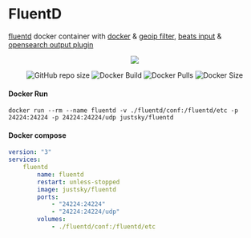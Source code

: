 # FluentD
[fluentd](https://github.com/fluent/fluentd) docker container with [docker](https://github.com/edsiper/fluent-plugin-docker) & [geoip filter](https://github.com/y-ken/fluent-plugin-geoip), [beats input](https://github.com/repeatedly/fluent-plugin-beats) & [opensearch output plugin](https://github.com/fluent/fluent-plugin-opensearch) <br>

<div align="center">

![](https://avatars.githubusercontent.com/u/859518?s=200)

![GitHub repo size](https://img.shields.io/github/repo-size/just5ky/fluentd?label=Repo%20Size&logo=github)
![Docker Build](https://github.com/just5ky/fluentd/workflows/Docker/badge.svg) 
![Docker Pulls](https://img.shields.io/docker/pulls/justsky/fluentd)
![Docker Size](https://img.shields.io/docker/image-size/justsky/fluentd)

</div>

#### Docker Run
`docker run --rm --name fluentd -v ./fluentd/conf:/fluentd/etc -p 24224:24224 -p 24224:24224/udp justsky/fluentd`

#### Docker compose
```yml
version: "3"
services:
    fluentd
        name: fluentd
        restart: unless-stopped
        image: justsky/fluentd
        ports:
            - "24224:24224"
            - "24224:24224/udp"
        volumes:
            - ./fluentd/conf:/fluentd/etc
```